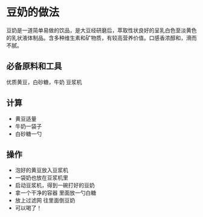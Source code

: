 # 豆奶的做法

豆奶是一道简单易做的饮品，是大豆经研磨后，萃取性状良好的呈乳白色至淡黄色的乳状液体制品。含多种维生素和矿物质，有较高营养价值。口感香浓醇和，滑而不腻。
## 必备原料和工具
优质黄豆，白砂糖，牛奶
豆浆机

## 计算
- 黄豆适量
- 牛奶一袋子
- 白砂糖一勺

## 操作
- 泡好的黄豆放入豆浆机
- 一袋奶也放在豆浆机里
- 启动豆浆机，得到一碗打好的豆奶
- 拿一个干净的容器 里面放一勺白糖
- 放上过滤网 往里面倒豆奶
- 可以喝了！
